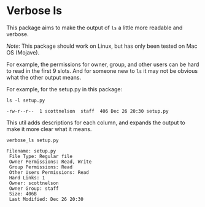 # Verbose ls
This package aims to make the output of `ls` a little more readable and verbose.  


_Note_: This package should work on Linux, but has only been tested on Mac OS (Mojave).


For example, the permissions for owner, group, and other users can be hard to read in the first 9 slots.  And for someone new to `ls` it may not be obvious what the other output means.  

For example, for the setup.py in this package:
```
ls -l setup.py

-rw-r--r--  1 scottnelson  staff  406 Dec 26 20:30 setup.py
```

This util adds descriptions for each column, and expands the output to make it more clear what it means.  
```
verbose_ls setup.py

Filename: setup.py
 File Type: Regular file
 Owner Permissions: Read, Write
 Group Permissions: Read
 Other Users Permissions: Read
 Hard Links: 1
 Owner: scottnelson
 Owner Group: staff
 Size: 406B
 Last Modified: Dec 26 20:30
```
